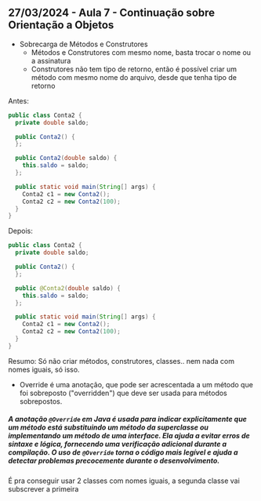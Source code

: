## 27/03/2024 - Aula 7 - Continuação sobre Orientação a Objetos

* Sobrecarga de Métodos e Construtores
  * Métodos e Construtores com mesmo nome, basta trocar o nome ou a assinatura
  * Construtores não tem tipo de retorno, então é possível criar um método com mesmo nome do arquivo, desde que tenha tipo de retorno

Antes:

```java
public class Conta2 {
  private double saldo;

  public Conta2() {
  };

  public Conta2(double saldo) {
    this.saldo = saldo;
  };

  public static void main(String[] args) {
    Conta2 c1 = new Conta2();
    Conta2 c2 = new Conta2(100);
  }
}
```

Depois:

```java
public class Conta2 {
  private double saldo;

  public Conta2() {
  };

  public @Conta2(double saldo) {
    this.saldo = saldo;
  };

  public static void main(String[] args) {
    Conta2 c1 = new Conta2();
    Conta2 c2 = new Conta2(100);
  }
}

```

Resumo: Só não criar métodos, construtores, classes.. nem nada com nomes iguais, só isso.

* Override é uma anotação, que pode ser acrescentada a um método que foi sobreposto ("overridden") que deve ser usada para métodos sobrepostos.

##### A anotação `@Override` em Java é usada para indicar explicitamente que um método está substituindo um método da superclasse ou implementando um método de uma interface. Ela ajuda a evitar erros de sintaxe e lógica, fornecendo uma verificação adicional durante a compilação. O uso de `@Override` torna o código mais legível e ajuda a detectar problemas precocemente durante o desenvolvimento.

É pra conseguir usar 2 classes com nomes iguais, a segunda classe vai subscrever a primeira
